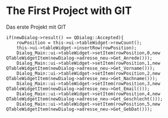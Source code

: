 # The First Project with GIT
 Das erste Projekt mit GIT

    if(newDialog->result() == QDialog::Accepted){
        rowPosition = this->ui->tableWidget->rowCount();
        this->ui->tableWidget->insertRow(rowPosition);
        Dialog_Main::ui->tableWidget->setItem(rowPosition,0,new QTableWidgetItem(newDialog->adresse_neu->Get_Anrede()));
        Dialog_Main::ui->tableWidget->setItem(rowPosition,1,new QTableWidgetItem(newDialog->adresse_neu->Get_Vorname()));
        Dialog_Main::ui->tableWidget->setItem(rowPosition,2,new QTableWidgetItem(newDialog->adresse_neu->Get_Nachname()));
        Dialog_Main::ui->tableWidget->setItem(rowPosition,3,new QTableWidgetItem(newDialog->adresse_neu->Get_Email()));
        Dialog_Main::ui->tableWidget->setItem(rowPosition,4,new QTableWidgetItem(newDialog->adresse_neu->Get_Geschlecht()));
        Dialog_Main::ui->tableWidget->setItem(rowPosition,5,new QTableWidgetItem(newDialog->adresse_neu->Get_GebDat()));
